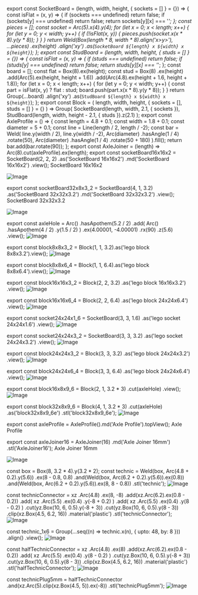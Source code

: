 export const SocketBoard = (length, width, height, { sockets = [] } = {}) => {
  const isFlat = (x, y) => {
    if (sockets === undefined) return false;
    if (sockets[y] === undefined) return false;
    return sockets[y][x] === '_';
  };
  const pieces = [];
  const socket = Arc(5).x(4).y(4);
  for (let x = 0; x < length; x++) {
    for (let y = 0; y < width; y++) {
      if (!isFlat(x, y)) {
        pieces.push(socket.x(x * 8).y(y * 8));
      }
    }
  }
  return Weld(Box(length * 8, width * 8).align('x>y>'), ...pieces)
    .ex(height)
    .align('xy')
    .as(`SocketBoard ${length} x ${width} x ${height}`);
};
export const StudBoard = (length, width, height, { studs = [] } = {}) => {
  const isFlat = (x, y) => {
    if (studs === undefined) return false;
    if (studs[y] === undefined) return false;
    return studs[y][x] === '_';
  };
  const board = [];
  const flat = Box(8).ex(height);
  const stud = Box(8)
    .ex(height)
    .add(Arc(5).ex(height, height + 1.6))
    .add(Arc(4.8).ex(height + 1.6, height + 1.8));
  for (let x = 0; x < length; x++) {
    for (let y = 0; y < width; y++) {
      const part = isFlat(x, y) ? flat : stud;
      board.push(part.x(x * 8).y(y * 8));
    }
  }
  return Group(...board)
    .align('xy')
    .as(`StudBoard ${length} x ${width} x ${height}`);
};
export const Block = (
  length,
  width,
  height,
  { sockets = [], studs = [] } = {}
) =>
  Group(
    SocketBoard(length, width, 2.1, { sockets }),
    StudBoard(length, width, height - 2.1, { studs }).z(2.1)
  );
export const AxleProfile = () => {
  const length = 4.8 + 0.1;
  const width = 1.8 + 0.1;
  const diameter = 5 + 0.1;
  const line = Line(length / 2, length / -2);
  const bar = Weld(
    line.y(width / 2),
    line.y(width / -2),
    Arc(diameter)
      .hasAngle(1 / 4)
      .rotate(50),
    Arc(diameter)
      .hasAngle(1 / 4)
      .rotate(50 + 180)
  ).fill();
  return bar.add(bar.rotate(90));
};
export const AxleJoiner = (length) => Arc(8).cut(axleProfile).ex(length);
export const socketBoard16x16x2 = SocketBoard(2, 2, 2)
  .as('SocketBoard 16x16x2')
  .md('SocketBoard 16x16x2')
  .view();
SocketBoard 16x16x2

![Image](lego.md.0.png)

export const socketBoard32x8x3_2 = SocketBoard(4, 1, 3.2)
  .as('SocketBoard 32x32x3.2')
  .md('SocketBoard 32x32x3.2')
  .view();
SocketBoard 32x32x3.2

![Image](lego.md.1.png)

export const axleHole = Arc()
  .hasApothem(5.2 / 2)
  .add(
    Arc()
      .hasApothem(4 / 2)
      .y(1.5 / 2)
  )
  .ex(4.00001, -4.00001)
  .rx(90)
  .z(5.6)
  .view();
![Image](lego.md.2.png)

export const block8x8x3_2 = Block(1, 1, 3.2).as('lego block 8x8x3.2').view();
![Image](lego.md.3.png)

export const block8x8x6_4 = Block(1, 1, 6.4).as('lego block 8x8x6.4').view();
![Image](lego.md.4.png)

export const block16x16x3_2 = Block(2, 2, 3.2)
  .as('lego block 16x16x3.2')
  .view();
![Image](lego.md.5.png)

export const block16x16x6_4 = Block(2, 2, 6.4)
  .as('lego block 24x24x6.4')
  .view();
![Image](lego.md.6.png)

export const socket24x24x1_6 = SocketBoard(3, 3, 1.6)
  .as('lego socket 24x24x1.6')
  .view();
![Image](lego.md.7.png)

export const socket24x24x3_2 = SocketBoard(3, 3, 3.2)
  .as('lego socket 24x24x3.2')
  .view();
![Image](lego.md.8.png)

export const block24x24x3_2 = Block(3, 3, 3.2)
  .as('lego block 24x24x3.2')
  .view();
![Image](lego.md.9.png)

export const block24x24x6_4 = Block(3, 3, 6.4)
  .as('lego block 24x24x6.4')
  .view();
![Image](lego.md.10.png)

export const block16x8x9_6 = Block(2, 1, 3.2 * 3)
  .cut(axleHole)
  .view();
![Image](lego.md.11.png)

export const block32x8x9_6 = Block(4, 1, 3.2 * 3)
  .cut(axleHole)
  .as('block32x8x9_6e')
  .stl('block32x8x9_6e');
![Image](lego.md.12.png)

export const axleProfile = AxleProfile().md('Axle Profile').topView();
Axle Profile

export const axleJoiner16 = AxleJoiner(16)
  .md('Axle Joiner 16mm')
  .stl('AxleJoiner16');
Axle Joiner 16mm

![Image](lego.md.13.png)

const box = Box(8, 3.2 * 4).y(3.2 * 2);
const technic = Weld(box, Arc(4.8 + 0.2).y(5.6))
  .ex(8 - 0.8, 0.8)
  .and(Weld(box, Arc(6.2 + 0.2).y(5.6)).ex(0.8))
  .and(Weld(box, Arc(6.2 + 0.2).y(5.6)).ex(8, 8 - 0.8))
  .stl('technic');
![Image](lego.md.14.png)

const technicConnector = xz
  .Arc(4.8)
  .ex(8, -8)
  .add(xz.Arc(6.2).ex(0.8 - 0.2))
  .add(
    xz
      .Arc(5.5)
      .ex(0.4)
      .y(-8 + 0.2)
  )
  .add(
    xz
      .Arc(5.5)
      .ex(0.4)
      .y(8 - 0.2)
  )
  .cut(yz.Box(10, 6, 0.5).y(-8 + 3))
  .cut(yz.Box(10, 6, 0.5).y(8 - 3))
  .clip(xz.Box(4.5, 6.2, 16))
  .material('plastic')
  .stl('technicConnector');
![Image](lego.md.15.png)

const technic_1x6 = Group(...seq((n) => technic.x(n), { upto: 48, by: 8 }))
  .align()
  .view();
![Image](lego.md.16.png)

const halfTechnicConnector = xz
  .Arc(4.8)
  .ex(8)
  .add(xz.Arc(6.2).ex(0.8 - 0.2))
  .add(
    xz
      .Arc(5.5)
      .ex(0.4)
      .y(8 - 0.2)
  )
  .cut(yz.Box(10, 6, 0.5).y(-8 + 3))
  .cut(yz.Box(10, 6, 0.5).y(8 - 3))
  .clip(xz.Box(4.5, 6.2, 16))
  .material('plastic')
  .stl('halfTechnicConnector');
![Image](lego.md.17.png)

const technicPlug5mm = halfTechnicConnector
  .and(xz.Arc(5).clip(xz.Box(4.5, 5)).ex(-8))
  .stl('technicPlug5mm');
![Image](lego.md.18.png)
